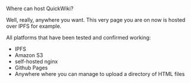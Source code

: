 Where can host QuickWiki?

Well, really, anywhere you want. This very page you are on now is hosted over IPFS for example.

All platforms that have been tested and confirmed working:

* IPFS
* Amazon S3
* self-hosted nginx
* Github Pages
* Anywhere where you can manage to upload a directory of HTML files
